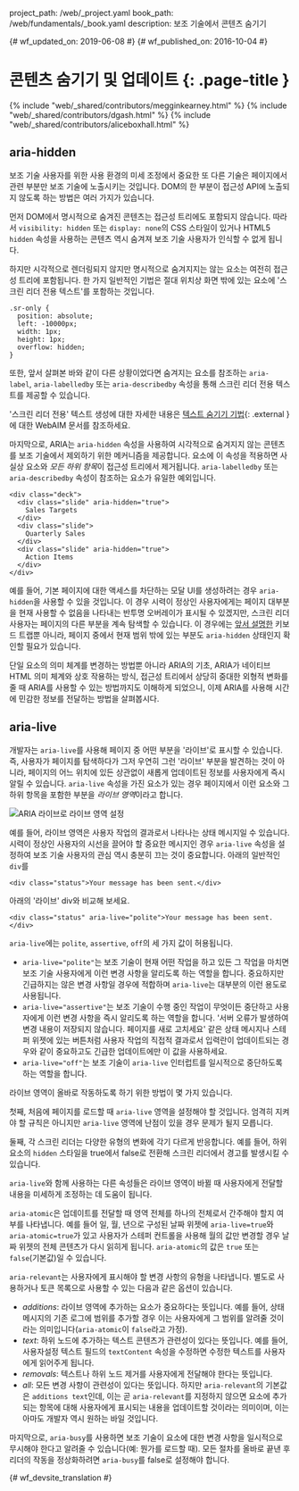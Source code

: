 project_path: /web/_project.yaml
book_path: /web/fundamentals/_book.yaml
description: 보조 기술에서 콘텐츠 숨기기


{# wf_updated_on: 2019-06-08 #}
{# wf_published_on: 2016-10-04 #}

# 콘텐츠 숨기기 및 업데이트 {: .page-title }

{% include "web/_shared/contributors/megginkearney.html" %}
{% include "web/_shared/contributors/dgash.html" %}
{% include "web/_shared/contributors/aliceboxhall.html" %}

## aria-hidden

보조 기술 사용자를 위한 사용 환경의 미세 조정에서 중요한 또 다른 기술은
페이지에서 관련 부분만 보조 기술에 노출시키는
것입니다. DOM의 한 부분이 접근성 API에 노출되지 않도록
하는 방법은 여러 가지가 있습니다.

먼저 DOM에서 명시적으로 숨겨진 콘텐츠는 접근성 트리에도
포함되지 않습니다. 따라서 `visibility:
hidden` 또는 `display: none`의 CSS 스타일이 있거나 HTML5 `hidden` 속성을 사용하는 콘텐츠 역시
숨겨져 보조 기술 사용자가 인식할 수 없게 됩니다.

하지만 시각적으로 렌더링되지 않지만 명시적으로 숨겨지지는 않는 요소는
여전히 접근성 트리에 포함됩니다. 한 가지 일반적인 기법은 절대 위치상 화면 밖에 있는 요소에
'스크린 리더 전용 텍스트'를 포함하는 것입니다.


    .sr-only {
      position: absolute;
      left: -10000px;
      width: 1px;
      height: 1px;
      overflow: hidden;
    }


또한, 앞서 살펴본 바와 같이 다른 상황이었다면 숨겨지는 요소를
참조하는 `aria-label`, `aria-labelledby` 또는 `aria-describedby` 속성을 통해 스크린 리더 전용 텍스트를 제공할 수
있습니다.

'스크린 리더 전용' 텍스트 생성에 대한 자세한 내용은 [텍스트 숨기기
기법](https://webaim.org/techniques/css/invisiblecontent/#techniques){: .external }에
대한 WebAIM 문서를 참조하세요.

마지막으로, ARIA는
`aria-hidden` 속성을 사용하여 시각적으로 숨겨지지 않는 콘텐츠를 보조 기술에서 제외하기 위한 메커니즘을 제공합니다.
요소에 이 속성을 적용하면 사실상 요소와 *모든 하위
항목*이 접근성 트리에서 제거됩니다. `aria-labelledby` 또는 `aria-describedby` 속성이
참조하는 요소가 유일한 예외입니다.

    <div class="deck">
      <div class="slide" aria-hidden="true">
        Sales Targets
      </div>
      <div class="slide">
        Quarterly Sales
      </div>
      <div class="slide" aria-hidden="true">
        Action Items
      </div>
    </div>

예를 들어, 기본 페이지에 대한 액세스를 차단하는 모달 UI를 생성하려는 경우 `aria-hidden`을
사용할 수 있을 것입니다. 이 경우 시력이 정상인 사용자에게는
페이지 대부분을 현재 사용할 수 없음을 나타내는 반투명 오버레이가 표시될 수 있겠지만,
스크린 리더 사용자는 페이지의 다른 부분을
계속 탐색할 수 있습니다. 이 경우에는 [앞서
설명한](/web/fundamentals/accessibility/focus/using-tabindex#modals-and-keyboard-traps) 키보드 트랩뿐 아니라,
페이지 중에서 현재 범위 밖에 있는 부분도
`aria-hidden` 상태인지 확인할 필요가 있습니다.

단일 요소의 의미 체계를 변경하는 방법뿐 아니라 ARIA의 기초, ARIA가 네이티브 HTML
의미 체계와 상호 작용하는 방식, 접근성
트리에서 상당히 중대한 외형적 변화를 줄 때 ARIA를 사용할 수 있는 방법까지도
이해하게 되었으니, 이제 ARIA를 사용해 시간에 민감한 정보를 전달하는 방법을 살펴봅시다.

## aria-live

개발자는 `aria-live`를 사용해 페이지 중 어떤 부분을 '라이브'로 표시할 수 있습니다. 즉, 사용자가 페이지를 탐색하다가 그저 우연히 그런 '라이브' 부분을
발견하는 것이 아니라, 페이지의 어느 위치에 있든 상관없이
새롭게 업데이트된 정보를 사용자에게 즉시 알릴 수 있습니다. `aria-live` 속성을
가진 요소가 있는 경우 페이지에서 이런 요소와 그 하위 항목을 포함한 부분을
*라이브 영역*이라고 합니다.

![ARIA 라이브로 라이브 영역 설정](imgs/aria-live.jpg)

예를 들어, 라이브 영역은 사용자 작업의 결과로서 나타나는
상태 메시지일 수 있습니다. 시력이 정상인 사용자의
시선을 끌어야 할 중요한 메시지인 경우
`aria-live` 속성을 설정하여 보조 기술 사용자의 관심 역시 충분히 끄는 것이 중요합니다. 아래의 일반적인 `div`를


    <div class="status">Your message has been sent.</div>


아래의 '라이브' div와 비교해 보세요.


    <div class="status" aria-live="polite">Your message has been sent.</div>


`aria-live`에는 `polite`, `assertive`, `off`의 세 가지 값이 허용됩니다.

 - `aria-live="polite"`는 보조 기술이 현재 어떤 작업을 하고 있든 그 작업을 마치면 보조 기술 사용자에게
   이런 변경 사항을 알리도록 하는 역할을 합니다. 중요하지만 긴급하지는 않은
   변경 사항일 경우에 적합하며 `aria-live`는 대부분의
   이런 용도로 사용됩니다.
 - `aria-live="assertive"`는 보조 기술이 수행 중인 작업이 무엇이든 중단하고
   사용자에게 이런 변경 사항을 즉시 알리도록 하는 역할을 합니다. '서버 오류가 발생하여
   변경 내용이 저장되지 않습니다. 페이지를 새로 고치세요' 같은
   상태 메시지나 스테퍼 위젯에 있는 버튼처럼 사용자 작업의 직접적 결과로서
   입력란이 업데이트되는 경우와 같이 중요하고도 긴급한 업데이트에만
   이 값을 사용하세요.
 - `aria-live="off"`는 보조 기술이 `aria-live` 인터럽트를 일시적으로 중단하도록 하는
   역할을 합니다.

라이브 영역이 올바로 작동하도록 하기 위한 방법이 몇 가지 있습니다.

첫째, 처음에 페이지를 로드할 때 `aria-live` 영역을 설정해야 할 것입니다.
엄격히 지켜야 할 규칙은 아니지만 `aria-live` 영역에
난점이 있을 경우 문제가 될지 모릅니다.

둘째, 각 스크린 리더는 다양한 유형의 변화에 각기 다르게
반응합니다. 예를 들어, 하위 요소의 `hidden` 스타일을 true에서 false로
전환해 스크린 리더에서 경고를 발생시킬 수 있습니다.

`aria-live`와 함께 사용하는 다른 속성들은 라이브 영역이 바뀔 때 사용자에게
전달할 내용을 미세하게 조정하는 데 도움이 됩니다.

`aria-atomic`은 업데이트를 전달할 때 영역 전체를 하나의 전체로서 간주해야 할지
여부를 나타냅니다. 예를 들어 일, 월, 년으로 구성된
날짜 위젯에 `aria-live=true`와 `aria-atomic=true`가 있고 사용자가
스테퍼 컨트롤을 사용해 월의 값만 변경할 경우
날짜 위젯의 전체 콘텐츠가 다시 읽히게 됩니다. `aria-atomic`의 값은 `true`
또는 `false`(기본값)일 수 있습니다.

`aria-relevant`는 사용자에게 표시해야 할 변경 사항의 유형을 나타냅니다.
별도로 사용하거나 토큰 목록으로 사용할 수 있는 다음과 같은 옵션이 있습니다.

 - *additions*: 라이브 영역에 추가하는 요소가 중요하다는
   뜻입니다. 예를 들어, 상태 메시지의 기존 로그에 범위를 추가할 경우
   이는 사용자에게 그 범위를 알려줄 것이라는
   의미입니다(`aria-atomic`이 `false`라고 가정).
 - *text*: 하위 노드에 추가하는 텍스트 콘텐츠가 관련성이 있다는
   뜻입니다. 예를 들어, 사용자설정 텍스트 필드의 `textContent` 속성을 수정하면
   수정한 텍스트를 사용자에게 읽어주게 됩니다.
 - *removals*: 텍스트나 하위 노드 제거를 사용자에게 전달해야 한다는
   뜻입니다.
 - *all*: 모든 변경 사항이 관련성이 있다는 뜻입니다. 하지만 `aria-relevant`의 기본값은
   `additions text`인데, 이는 곧 `aria-relevant`를 지정하지 않으면
   요소에 추가되는 항목에 대해 사용자에게 표시되는 내용을 업데이트할 것이라는 의미이며,
   이는 아마도 개발자 역시 원하는 바일 것입니다.

마지막으로, `aria-busy`를 사용하면 보조 기술이 요소에 대한 변경 사항을
일시적으로 무시해야 한다고 알려줄 수 있습니다(예: 뭔가를 로드할 때). 모든
절차를 올바로 끝낸 후 리더의 작동을 정상화하려면 `aria-busy`를 false로
설정해야 합니다.



{# wf_devsite_translation #}
